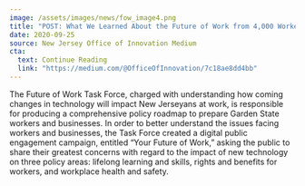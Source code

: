 ```yaml
---
image: /assets/images/news/fow_image4.png
title: "POST: What We Learned About the Future of Work from 4,000 Workers in New Jersey"
date: 2020-09-25
source: New Jersey Office of Innovation Medium
cta:
  text: Continue Reading
  link: "https://medium.com/@OfficeOfInnovation/7c18ae8dd4bb"
---
```


The Future of Work Task Force, charged with understanding how coming changes in technology will impact New Jerseyans at work, is responsible for producing a comprehensive policy roadmap to prepare Garden State workers and businesses. In order to better understand the issues facing workers and businesses, the Task Force created a digital public engagement campaign, entitled “Your Future of Work,” asking the public to share their greatest concerns with regard to the impact of new technology on three policy areas: lifelong learning and skills, rights and benefits for workers, and workplace health and safety.
